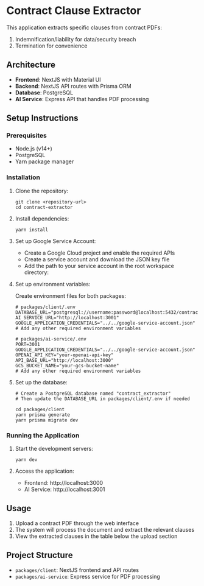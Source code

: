 # Contract Clause Extractor

This application extracts specific clauses from contract PDFs:

1. Indemnification/liability for data/security breach
2. Termination for convenience

## Architecture

- **Frontend**: NextJS with Material UI
- **Backend**: NextJS API routes with Prisma ORM
- **Database**: PostgreSQL
- **AI Service**: Express API that handles PDF processing

## Setup Instructions

### Prerequisites

- Node.js (v14+)
- PostgreSQL
- Yarn package manager

### Installation

1. Clone the repository:

   ```
   git clone <repository-url>
   cd contract-extractor
   ```

2. Install dependencies:

   ```
   yarn install
   ```

3. Set up Google Service Account:

   - Create a Google Cloud project and enable the required APIs
   - Create a service account and download the JSON key file
   - Add the path to your service account in the root workspace directory:

4. Set up environment variables:

   Create environment files for both packages:

   ```
   # packages/client/.env
   DATABASE_URL="postgresql://username:password@localhost:5432/contract_extractor"
   AI_SERVICE_URL="http://localhost:3001"
   GOOGLE_APPLICATION_CREDENTIALS="../../google-service-account.json"
   # Add any other required environment variables
   ```

   ```
   # packages/ai-service/.env
   PORT=3001
   GOOGLE_APPLICATION_CREDENTIALS="../../google-service-account.json"
   OPENAI_API_KEY="your-openai-api-key"
   API_BASE_URL="http://localhost:3000"
   GCS_BUCKET_NAME="your-gcs-bucket-name"
   # Add any other required environment variables
   ```

5. Set up the database:

   ```
   # Create a PostgreSQL database named "contract_extractor"
   # Then update the DATABASE_URL in packages/client/.env if needed

   cd packages/client
   yarn prisma generate
   yarn prisma migrate dev
   ```

### Running the Application

1. Start the development servers:

   ```
   yarn dev
   ```

2. Access the application:
   - Frontend: http://localhost:3000
   - AI Service: http://localhost:3001

## Usage

1. Upload a contract PDF through the web interface
2. The system will process the document and extract the relevant clauses
3. View the extracted clauses in the table below the upload section

## Project Structure

- `packages/client`: NextJS frontend and API routes
- `packages/ai-service`: Express service for PDF processing
